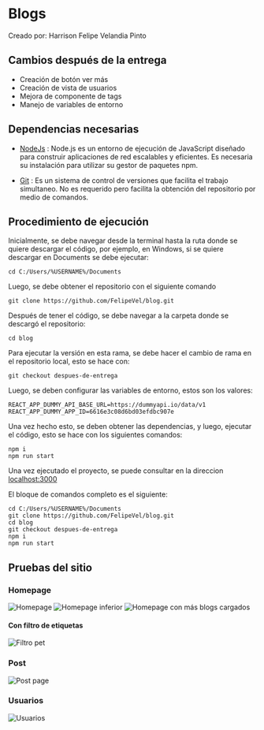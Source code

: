# Blogs

Creado por: Harrison Felipe Velandia Pinto

## Cambios después de la entrega
- Creación de botón ver más
- Creación de vista de usuarios
- Mejora de componente de tags
- Manejo de variables de entorno

## Dependencias necesarias
- [NodeJs](https://nodejs.org/en) : Node.js es un entorno de ejecución de JavaScript diseñado para construir aplicaciones de red escalables y eficientes.
Es necesaria su instalación para utilizar su gestor de paquetes npm.

- [Git](https://git-scm.com/downloads) : Es un sistema de control de versiones que facilita el trabajo simultaneo. No es requerido pero facilita la obtención del repositorio por medio de comandos.

## Procedimiento de ejecución

Inicialmente, se debe navegar desde la terminal hasta la ruta donde se quiere descargar el código, por ejemplo, en Windows, si se quiere descargar en Documents se debe ejecutar:

``` cd C:/Users/%USERNAME%/Documents ```

Luego, se debe obtener el repositorio con el siguiente comando

```git clone https://github.com/FelipeVel/blog.git```

Después de tener el código, se debe navegar a la carpeta donde se descargó el repositorio:

``` cd blog ```

Para ejecutar la versión en esta rama, se debe hacer el cambio de rama en el repositorio local, esto se hace con:

``` git checkout despues-de-entrega ```

Luego, se deben configurar las variables de entorno, estos son los valores:

```
REACT_APP_DUMMY_API_BASE_URL=https://dummyapi.io/data/v1
REACT_APP_DUMMY_APP_ID=6616e3c08d6bd03efdbc907e
```

Una vez hecho esto, se deben obtener las dependencias, y luego, ejecutar el código, esto se hace con los siguientes comandos:

``` 
npm i 
npm run start
```

Una vez ejecutado el proyecto, se puede consultar en la direccion [localhost:3000](http://localhost:3000/)

El bloque de comandos completo es el siguiente:
```
cd C:/Users/%USERNAME%/Documents
git clone https://github.com/FelipeVel/blog.git
cd blog
git checkout despues-de-entrega
npm i 
npm run start
```

## Pruebas del sitio

### Homepage

![Homepage](image.png)
![Homepage inferior](image-2.png)
![Homepage con más blogs cargados](image-3.png)

#### Con filtro de etiquetas

![Filtro pet](image-5.png)

### Post

![Post page](image-1.png)

### Usuarios

![Usuarios](image-4.png)
